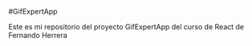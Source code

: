 #GifExpertApp

Este es mi repositorio del proyecto GifExpertApp del curso de React de Fernando Herrera
